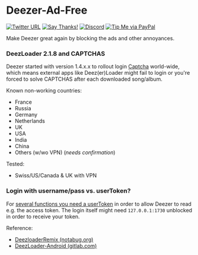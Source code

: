 # Deezer-Ad-Free

[![Twitter URL](https://img.shields.io/twitter/url/https/twitter.com/fold_left.svg?style=social&label=Follow%20%40CHEF-KOCH)](https://twitter.com/CKsTechNews)
[![Say Thanks!](https://img.shields.io/badge/Say%20Thanks-!-1EAEDB.svg)](https://saythanks.io/to/CHEF-KOCH)
[![Discord](https://img.shields.io/discord/418256415874875402.svg?colorA=7289da&colorB=99aab5&label=Discord&logo=discord&maxAge=60)](https://discord.me/CHEF-KOCH)
[![Tip Me via PayPal](https://img.shields.io/badge/PayPal-tip%20me-green.svg?logo=paypal)](https://www.paypal.me/nvinside)

Make Deezer great again by blocking the ads and other annoyances. 


### DeezLoader 2.1.8 and CAPTCHAS

Deezer started with version 1.4.x.x to rollout login [Captcha](https://en.wikipedia.org/wiki/CAPTCHA) world-wide, which means external apps like Deez(er)Loader might fail to login or you're forced to solve CAPTCHAS after each downloaded song/album.

Known non-working countries:
* France
* Russia
* Germany
* Netherlands
* UK
* USA 
* India 
* China
* Others (w/wo VPN) (_needs confirmation_)

Tested:
* Swiss/US/Canada & UK with VPN


### Login with username/pass vs. userToken?

For [several functions you need a userToken](http://developers.deezer.com/inapp/config/permissions) in order to allow Deezer to read e.g. the access token. The login itself might need `127.0.0.1:1730` unblocked in order to receive your token.


Reference:
* [DeezloaderRemix (notabug.org)](https://notabug.org/RemixDevs/DeezloaderRemix)
* [DeezLoader-Android (gitlab.com)](https://gitlab.com/Nick80835/DeezLoader-Android)